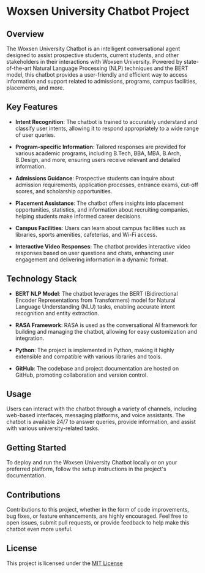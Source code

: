 # Woxsen University Chatbot Project

## Overview

The Woxsen University Chatbot is an intelligent conversational agent designed to assist prospective students, current students, and other stakeholders in their interactions with Woxsen University. Powered by state-of-the-art Natural Language Processing (NLP) techniques and the BERT model, this chatbot provides a user-friendly and efficient way to access information and support related to admissions, programs, campus facilities, placements, and more.

## Key Features

- **Intent Recognition**: The chatbot is trained to accurately understand and classify user intents, allowing it to respond appropriately to a wide range of user queries.

- **Program-specific Information**: Tailored responses are provided for various academic programs, including B.Tech, BBA, MBA, B.Arch, B.Design, and more, ensuring users receive relevant and detailed information.

- **Admissions Guidance**: Prospective students can inquire about admission requirements, application processes, entrance exams, cut-off scores, and scholarship opportunities.

- **Placement Assistance**: The chatbot offers insights into placement opportunities, statistics, and information about recruiting companies, helping students make informed career decisions.

- **Campus Facilities**: Users can learn about campus facilities such as libraries, sports amenities, cafeterias, and Wi-Fi access.

- **Interactive Video Responses**: The chatbot provides interactive video responses based on user questions and chats, enhancing user engagement and delivering information in a dynamic format.

## Technology Stack

- **BERT NLP Model**: The chatbot leverages the BERT (Bidirectional Encoder Representations from Transformers) model for Natural Language Understanding (NLU) tasks, enabling accurate intent recognition and entity extraction.

- **RASA Framework**: RASA is used as the conversational AI framework for building and managing the chatbot, allowing for easy customization and integration.

- **Python**: The project is implemented in Python, making it highly extensible and compatible with various libraries and tools.

- **GitHub**: The codebase and project documentation are hosted on GitHub, promoting collaboration and version control.

## Usage

Users can interact with the chatbot through a variety of channels, including web-based interfaces, messaging platforms, and voice assistants. The chatbot is available 24/7 to answer queries, provide information, and assist with various university-related tasks.

## Getting Started

To deploy and run the Woxsen University Chatbot locally or on your preferred platform, follow the setup instructions in the project's documentation.

## Contributions

Contributions to this project, whether in the form of code improvements, bug fixes, or feature enhancements, are highly encouraged. Feel free to open issues, submit pull requests, or provide feedback to help make this chatbot even more useful.

## License

This project is licensed under the [MIT License](LICENSE)
